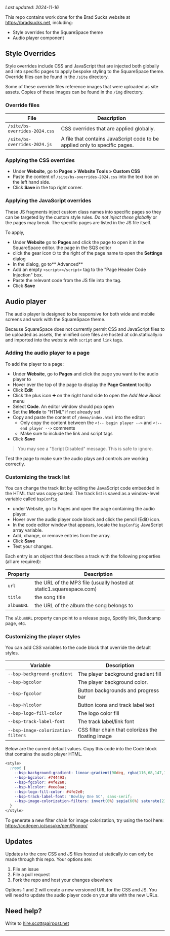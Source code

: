 *Last updated: 2024-11-16*

This repo contains work done for the Brad Sucks website at https://bradsucks.net, including:

* Style overrides for the SquareSpace theme
* Audio player component

## Style Overrides

Style overrides include CSS and JavaScript that are injected both globally and into specific pages to apply bespoke styling to the SquareSpace theme. Override files can be found in the `/site` directory.

Some of these override files reference images that were uploaded as site assets. Copies of these images can be found in the `/img` directory.

### Override files
|File|Description|
|-|-|
|`/site/bs-overrides-2024.css`|CSS overrides that are applied globally.|
|`/site/bs-overrides-2024.js`|A file that contains JavaScript code to be applied only to specific pages.|

### Applying the CSS overrides

* Under **Website**, go to **Pages > Website Tools > Custom CSS**
* Paste the content of `/site/bs-overrides-2024.css` into the text box on the left hand side.
* Click **Save** in the top right corner.

### Applying the JavaScript overrides

These JS fragments inject custom class names into specific pages so they can be targeted by the custom style rules. *Do not inject these globally* or the pages may break. The specific pages are listed in the JS file itself.

To apply, 

* Under **Website** go to **Pages** and click the page to open it in the SquareSpace editor. the page in the SQS editor
* click the gear icon ⛭ to the right of the page name to open the **Settings** dialog
* In the dialog, go to** Advanced**
* Add an empty `<script></script>` tag to the "Page Header Code Injection" box.
* Paste the relevant code from the JS file into the tag.
* Click **Save**

## Audio player

The audio player is designed to be responsive for both wide and mobile screens and work with the SquareSpace theme.

Because SquareSpace does not currently permit CSS and JavaScript files to be uploaded as assets, the minified core files are hosted at cdn.statically.io and imported into the website with `script` and `link` tags.

### Adding the audio player to a page

To add the player to a page:

* Under **Website**, go to **Pages** and click the page you want to the audio player to
* Hover over the top of the page to display the **Page Content** tooltip
* Click **Edit**
* Click the plus icon ➕ on the right hand side to open the *Add New Block* menu
* Select **Code**. An editor window should pop open
* Set the **Mode** to "HTML" if not already set
* Copy and paste the content of `/demo/index.html` into the editor:
  * Only copy the content between the `<!-- begin player -->` and `<!-- end player -->` comments
  * Make sure to include the link and script tags
* Click **Save**

> You may see a "Script Disabled" message. This is safe to ignore.

Test the page to make sure the audio plays and controls are working correctly.

### Customizing the track list

You can change the track list by editing the JavaScript code embedded in the HTML that was copy-pasted. The track list is saved as a window-level variable called `bspConfig`.

* under Website, go to Pages and open the page containing the audio player.
* Hover over the audio player code block and click the pencil (Edit) icon.
* In the code editor window that appears, locate the `bspConfig` JavaScript array variable.
* Add, change, or remove entries from the array.
* Click **Save**
* Test your changes.

Each entry is an object that describes a track with the following properties (all are required):

|Property|Description|
|-|-|
|`url`|the URL of the MP3 file (usually hosted at static1.squarespace.com)|
|`title`|the song title|
|`albumURL`|the URL of the album the song belongs to|

The `albumURL` property can point to a release page, Spotify link, Bandcamp page, etc.

### Customizing the player styles

You can add CSS variables to the code block that override the default styles.

|Variable|Description|
|-|-|
|`--bsp-background-gradient`|The player background gradient fill|
|`--bsp-bgcolor`|The player background color.|
|`--bsp-fgcolor`|Button backgrounds and progress bar|
|`--bsp-hlcolor`|Button icons and track label text|
|`--bsp-logo-fill-color`|The logo color fill|
|`--bsp-track-label-font`|The track label/link font|
|`--bsp-image-colorization-filters`|CSS filter chain that colorizes the floating image|

Below are the current default values. Copy this code into the Code block that contains the audio player HTML.

```css
<style>
  :root {
    --bsp-background-gradient: linear-gradient(90deg, rgba(116,68,147,1) 30%, rgba(79,226,224,1) 100%);
    --bsp-bgcolor: #744493;
    --bsp-fgcolor: #4fe2e0;
    --bsp-hlcolor: #eee8aa;
    --bsp-logo-fill-color: #4fe2e0;
    --bsp-track-label-font: 'Bowlby One SC', sans-serif;
    --bsp-image-colorization-filters: invert(0%) sepia(66%) saturate(2129%) hue-rotate(140deg) brightness(93%) contrast(90%);
  }
</style>
```

To generate a new filter chain for image colorization, try using the tool here: https://codepen.io/sosuke/pen/Pjoqqp/

## Updates

Updates to the core CSS and JS files hosted at statically.io can only be made through this repo. Your options are:

1. File an issue
2. File a pull request
3. Fork the repo and host your changes elsewhere

Options 1 and 2 will create a new versioned URL for the CSS and JS. You will need to update the audio player code on your site with the new URLs.

## Need help?

Write to hire.scott@airpost.net

---












